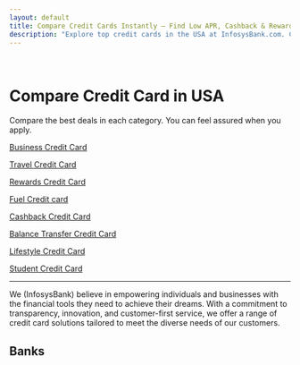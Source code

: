 ```yaml
---
layout: default
title: Compare Credit Cards Instantly – Find Low APR, Cashback & Rewards | InfosysBank
description: "Explore top credit cards in the USA at InfosysBank.com. Compare low APR, cashback, rewards & more. Find your perfect card and apply online today!"
---
```

<br>
<div class="container py-5">
   <h1 class="text-center">Compare Credit Card in USA</h1>
    <p class="text-center">Compare the best deals in each category. You can feel assured when you apply.</p>
     <div class="row g-4 p-3">
 <div class="col-md-3">
            <div class="box">
                <i class="fas fa-business-time"></i>
                <p><a href="#">Business Credit Card</a></p>
            </div>
        </div>
        <div class="col-md-3">
            <div class="box">
                <i class="fas fa-plane"></i>
                <p><a href="#">Travel Credit Card</a></p>
            </div>
        </div>
        <div class="col-md-3">
            <div class="box">
                <i class="fas fa-tag"></i>
                <p><a href="#">Rewards Credit Card</a></p>
            </div>
        </div>
        <div class="col-md-3">
            <div class="box">
                <i class="fas fa-gas-pump"></i>
                <p><a href="#">Fuel Credit card</a></p>
            </div>
        </div>
        <div class="col-md-3">
            <div class="box">
                <i class="fas fa-hand-holding-dollar"></i>
                <p><a href="#">Cashback Credit Card</a></p>
            </div>
        </div>
        <div class="col-md-3">
            <div class="box">
                <i class="fas fa-right-left"></i>
                <p><a href="#">Balance Transfer Credit Card</a></p>
            </div>
        </div>
        <div class="col-md-3">
            <div class="box">
                <i class="fas fa-shop"></i>
                <p><a href="#">Lifestyle Credit Card</a></p>
            </div>
        </div>
        <div class="col-md-3">
            <div class="box">
                <i class="fas fa-graduation-cap"></i>
                <p><a href="#">Student Credit Card</a></p>
            </div>
        </div>
        

 </div>
</div>      
 
<hr>


<div class="container">
<p>We (InfosysBank) believe in empowering individuals and businesses with the financial tools they need to achieve their dreams. With a commitment to transparency, innovation, and customer-first service, we offer a range of credit card solutions tailored to meet the diverse needs of our customers.</p>

<h2>Banks</h2>

</div> 